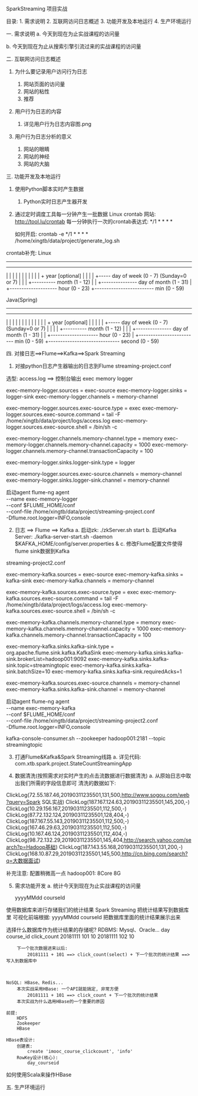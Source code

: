 SparkStreaming 项目实战

目录:
    1. 需求说明
    2. 互联网访问日志概述
    3. 功能开发及本地运行
    4. 生产环境运行




一. 需求说明
   a. 今天到现在为止实战课程的访问量

   b. 今天到现在为止从搜索引擎引流过来的实战课程的访问量




二. 互联网访问日志概述
1) 为什么要记录用户访问行为日志
    1. 网站页面的访问量
    2. 网站的粘性
    3. 推荐

2) 用户行为日志的内容
    1. 详见用户行为日志内容图.png

3) 用户行为日志分析的意义
    1. 网站的眼睛
    2. 网站的神经
    3. 网站的大脑




三. 功能开发及本地运行
1) 使用Python脚本实时产生数据
    1. Python实时日志产生器开发

2) 通过定时调度工具每一分钟产生一批数据
    Linux crontab
    网站: http://tool.lu/crontab
    每一分钟执行一次的crontab表达式: */1 * * * * 

    如何开启: 
    crontab -e
        */1 * * * *  /home/xingtb/data/project/generate_log.sh

crontab补充:
Linux
*    *    *    *    *    *
-    -    -    -    -    -
|    |    |    |    |    |
|    |    |    |    |    + year [optional]
|    |    |    |    +----- day of week (0 - 7) (Sunday=0 or 7)
|    |    |    +---------- month (1 - 12)
|    |    +--------------- day of month (1 - 31)
|    +-------------------- hour (0 - 23)
+------------------------- min (0 - 59)

Java(Spring)
*    *    *    *    *    *    *
-    -    -    -    -    -    -
|    |    |    |    |    |    |
|    |    |    |    |    |    + year [optional]
|    |    |    |    |    +----- day of week (0 - 7) (Sunday=0 or 7)
|    |    |    |    +---------- month (1 - 12)
|    |    |    +--------------- day of month (1 - 31)
|    |    +-------------------- hour (0 - 23)
|    +------------------------- min (0 - 59)
+------------------------------ second (0 - 59)




四. 对接日志==>Flume==>Kafka==>Spark Streaming
1) 对接python日志产生器输出的日志到Flume
streaming-project.conf

选型: access.log  ==>  控制台输出
      exec
      memory
      logger


exec-memory-logger.sources = exec-source
exec-memory-logger.sinks = logger-sink
exec-memory-logger.channels = memory-channel

exec-memory-logger.sources.exec-source.type = exec
exec-memory-logger.sources.exec-source.command = tail -F /home/xingtb/data/project/logs/access.log
exec-memory-logger.sources.exec-source.shell = /bin/sh -c

exec-memory-logger.channels.memory-channel.type = memory
exec-memory-logger.channels.memory-channel.capacity = 1000
exec-memory-logger.channels.memory-channel.transactionCapacity = 100

exec-memory-logger.sinks.logger-sink.type = logger

exec-memory-logger.sources.exec-source.channels = memory-channel
exec-memory-logger.sinks.logger-sink.channel = memory-channel


启动agent
flume-ng agent \
--name exec-memory-logger \
--conf $FLUME_HOME/conf \
--conf-file /home/xingtb/data/project/streaming-project.conf \
-Dflume.root.logger=INFO,console



2) 日志 ==> Flume ==> Kafka
    a. 启动zk: ./zkServer.sh start
    b. 启动Kafka Server: ./kafka-server-start.sh -daemon $KAFKA_HOME/config/server.properties &
    c. 修改Flume配置文件使得flume sink数据到Kafka


streaming-project2.conf

exec-memory-kafka.sources = exec-source
exec-memory-kafka.sinks = kafka-sink
exec-memory-kafka.channels = memory-channel

exec-memory-kafka.sources.exec-source.type = exec
exec-memory-kafka.sources.exec-source.command = tail -F /home/xingtb/data/project/logs/access.log
exec-memory-kafka.sources.exec-source.shell = /bin/sh -c

exec-memory-kafka.channels.memory-channel.type = memory
exec-memory-kafka.channels.memory-channel.capacity = 1000
exec-memory-kafka.channels.memory-channel.transactionCapacity = 100

exec-memory-kafka.sinks.kafka-sink.type = org.apache.flume.sink.kafka.KafkaSink
exec-memory-kafka.sinks.kafka-sink.brokerList=hadoop001:9092
exec-memory-kafka.sinks.kafka-sink.topic=streamingtopic
exec-memory-kafka.sinks.kafka-sink.batchSize=10
exec-memory-kafka.sinks.kafka-sink.requiredAcks=1

exec-memory-kafka.sources.exec-source.channels = memory-channel
exec-memory-kafka.sinks.kafka-sink.channel = memory-channel


启动agent
flume-ng agent \
--name exec-memory-kafka \
--conf $FLUME_HOME/conf \
--conf-file /home/xingtb/data/project/streaming-project2.conf \
-Dflume.root.logger=INFO,console


kafka-console-consumer.sh --zookeeper hadoop001:2181 --topic streamingtopic


3) 打通Flume&Kafka&Spark Streaming线路
    a. 详见代码: com.xtb.spark.project.StateCountStreamingApp



4) 数据清洗(按照需求对实时产生的点击流数据进行数据清洗)
    a. 从原始日志中取出我们所需的字段信息即可
    清洗的数据如下:

ClickLog(72.55.187.46,20190311235501,131,500,http://www.sogou.com/web?query=Spark SQL实战)
ClickLog(187.167.124.63,20190311235501,145,200,-)
ClickLog(10.29.156.167,20190311235501,112,500,-)
ClickLog(87.72.132.124,20190311235501,128,404,-)
ClickLog(187.167.55.143,20190311235501,112,500,-)
ClickLog(167.46.29.63,20190311235501,112,500,-)
ClickLog(10.167.46.124,20190311235501,112,404,-)
ClickLog(98.72.132.29,20190311235501,145,404,http://search.yahoo.com/search?p=Hadoop基础)
ClickLog(187.143.55.168,20190311235501,131,200,-)
ClickLog(168.10.87.29,20190311235501,145,500,http://cn.bing.com/search?q=大数据面试)
    
补充注意: 配置稍微高一点
    hadoop001: 8Core  8G



5) 需求功能开发
    a. 统计今天到现在为止实战课程的访问量

    yyyyMMdd     courseId

使用数据库来进行存储我们的统计结果
    Spark Streaming 把统计结果写到数据库里
    可视化前端根据: yyyyMMdd    courseId 把数据库里面的统计结果展示出来


选择什么数据库作为统计结果的存储呢?
    RDBMS: Mysql、Oracle...
        day       course_id     click_count
        20181111     101             10
        20181111     102             10

        下一个批次数据进来以后: 
            20181111 + 101 ==> click_count(select) + 下一个批次的统计结果 ==> 写入到数据库中 



    NoSQL: HBase、Redis...
        本次实战采用HBase: 一个API就能搞定, 非常方便
            20181111 + 101 ==> click_count + 下一个批次的统计结果
        本次实战为什么选用HBase的一个重要的原因

    前提: 
        HDFS
        Zookeeper
        HBase

    HBase表设计: 
        创建表: 
            create 'imooc_course_clickcount', 'info'
        RowKey设计(核心): 
            day_courseid


如何使用Scala来操作HBase





五. 生产环境运行



